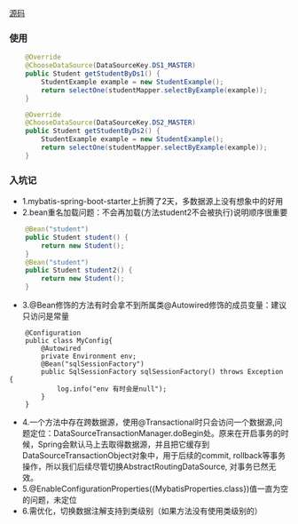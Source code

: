 
[源码](https://github.com/alex2chen/dynamic-datasource.git)
### 使用

```java
    @Override
    @ChooseDataSource(DataSourceKey.DS1_MASTER)
    public Student getStudentByDs1() {
        StudentExample example = new StudentExample();
        return selectOne(studentMapper.selectByExample(example));
    }

    @Override
    @ChooseDataSource(DataSourceKey.DS2_MASTER)
    public Student getStudentByDs2() {
        StudentExample example = new StudentExample();
        return selectOne(studentMapper.selectByExample(example));
    }
```
### 入坑记
- 1.mybatis-spring-boot-starter上折腾了2天，多数据源上没有想象中的好用
- 2.bean重名加载问题：不会再加载(方法student2不会被执行)说明顺序很重要
```java
    @Bean("student")
    public Student student() {
        return new Student();
    }
    @Bean("student")
    public Student student2() {
        return new Student();
    }
```
- 3.@Bean修饰的方法有时会拿不到所属类@Autowired修饰的成员变量：建议只访问是常量
```
    @Configuration
    public class MyConfig{
        @Autowired
        private Environment env;
        @Bean("sqlSessionFactory")
        public SqlSessionFactory sqlSessionFactory() throws Exception {
            log.info("env 有时会是null");
        }
    }
```
- 4.一个方法中存在跨数据源，使用@Transactional时只会访问一个数据源,问题定位：DataSourceTransactionManager.doBegin处。原来在开启事务的时候，Spring会默认马上去取得数据源，并且把它缓存到DataSourceTransactionObject对象中，用于后续的commit, rollback等事务操作，所以我们后续尽管切换AbstractRoutingDataSource, 对事务已然无效。
- 5.@EnableConfigurationProperties({MybatisProperties.class})值一直为空的问题，未定位
- 6.需优化，切换数据注解支持到类级别（如果方法没有使用类级别的）

